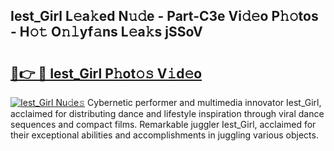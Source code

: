 ## Iest_Girl L𝚎a𝚔ed N𝚞𝚍e - Part-C3e Vi𝚍𝚎o P𝚑𝚘tos - H𝚘𝚝 O𝚗𝚕yf𝚊ns L𝚎a𝚔s jSSoV

# <h2><a href="http://kfdsy6.oniu.top/?m=Iest_Girl">🔗👉 🔴 Iest_Girl P𝚑ot𝚘𝚜 V𝚒d𝚎o</a></h2>

[![Iest_Girl Nu𝚍e𝚜](https://i.imgur.com/0qMVB7G.gif)](http://kfdsy6.oniu.top/?m=Iest_Girl)
Cybernetic performer and multimedia innovator Iest_Girl, acclaimed for distributing dance and lifestyle inspiration through viral dance sequences and compact films. Remarkable juggler Iest_Girl, acclaimed for their exceptional abilities and accomplishments in juggling various objects.  

